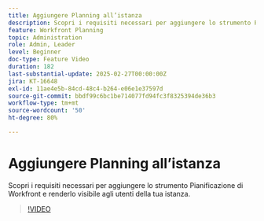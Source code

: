 ```yaml
---
title: Aggiungere Planning all’istanza
description: Scopri i requisiti necessari per aggiungere lo strumento Pianificazione di Workfront e renderlo visibile agli utenti della tua istanza.
feature: Workfront Planning
topic: Administration
role: Admin, Leader
level: Beginner
doc-type: Feature Video
duration: 182
last-substantial-update: 2025-02-27T00:00:00Z
jira: KT-16648
exl-id: 11ae4e5b-84cd-48c4-b264-e06e1e37597d
source-git-commit: bbdf99c6bc1be714077fd94fc3f8325394de36b3
workflow-type: tm+mt
source-wordcount: '50'
ht-degree: 80%

---
```


# Aggiungere Planning all’istanza

Scopri i requisiti necessari per aggiungere lo strumento Pianificazione di Workfront e renderlo visibile agli utenti della tua istanza.

>[!VIDEO](https://video.tv.adobe.com/v/3447974/?learn=on&enablevpops=1&captions=ita)
